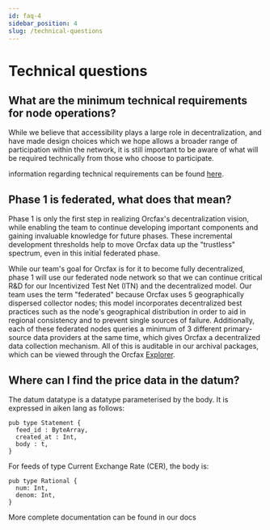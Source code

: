 ```yaml
---
id: faq-4
sidebar_position: 4
slug: /technical-questions
---
```


# Technical questions

## What are the minimum technical requirements for node operations?

While we believe that accessibility plays a large role in decentralization, and
have made design choices which we hope allows a broader range of participation
within the network, it is still important to be aware of what will be required
technically from those who choose to participate.

information regarding technical requirements can be found
[here](itn-overview#technical-requirements).

## Phase 1 is federated, what does that mean?

Phase 1 is only the first step in realizing Orcfax's decentralization vision,
while enabling the team to continue developing important components and gaining
invaluable knowledge for future phases. These incremental development thresholds
help to move Orcfax data up the "trustless" spectrum, even in this initial
federated phase.

While our team's goal for Orcfax is for it to become fully decentralized, phase
1 will use our federated node network so that we can continue critical R&D for
our Incentivized Test Net (ITN) and the decentralized model. Our team uses the
term "federated" because Orcfax uses 5 geographically dispersed collector nodes;
this model incorporates decentralized best practices such as the node's
geographical distribution in order to aid in regional consistency and to prevent
single sources of failure. Additionally, each of these federated nodes queries a
minimum of 3 different primary-source data providers at the same time, which
gives Orcfax a decentralized data collection mechanism. All of this is auditable
in our archival packages, which can be viewed through the Orcfax
[Explorer][explorer-1].

[explorer-1]: https://explorer.orcfax.io/

## Where can I find the price data in the datum?

The datum datatype is a datatype parameterised by the body. It is expressed in
aiken lang as follows:

```aiken
pub type Statement {
  feed_id : ByteArray,
  created_at : Int,
  body : t,
}
```

For feeds of type Current Exchange Rate (CER), the body is:

```aiken
pub type Rational {
  num: Int,
  denom: Int,
}
```

More complete documentation can be found in our docs
